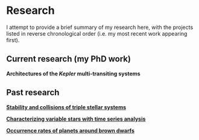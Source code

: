 # Research

I attempt to provide a brief summary of my research here, with the projects listed in reverse chronological order (i.e. my most recent work appearing first).


## Current research (my PhD work)

**Architectures of the *Kepler* multi-transiting systems**


## Past research

[**Stability and collisions of triple stellar systems**](https://hematthi.github.io/research/stability_triples.html)

[**Characterizing variable stars with time series analysis**](https://hematthi.github.io/research/variable_stars.html)

[**Occurrence rates of planets around brown dwarfs**](https://hematthi.github.io/research/brown_dwarf_planet_occurrence.html)
